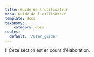 ```yaml
---
title: Guide de l'utilisateur
menu: Guide de l'utilisateur
template: docs
taxonomy:
    category: docs
routes:
  default: '/user_guide'
---
```


!! Cette section est en cours d'élaboration.